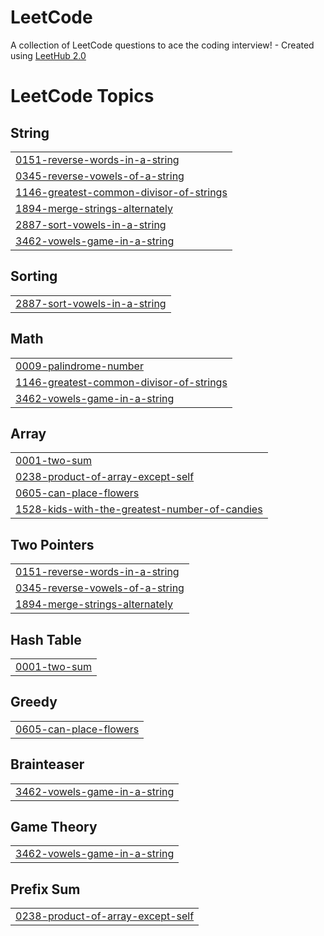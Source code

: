 # LeetCode
A collection of LeetCode questions to ace the coding interview! - Created using [LeetHub 2.0](https://github.com/maitreya2954/LeetHub-2.0-Firefox)

<!---LeetCode Topics Start-->
# LeetCode Topics
## String
|  |
| ------- |
| [0151-reverse-words-in-a-string](https://github.com/AnteTeno/LeetCode/tree/master/0151-reverse-words-in-a-string) |
| [0345-reverse-vowels-of-a-string](https://github.com/AnteTeno/LeetCode/tree/master/0345-reverse-vowels-of-a-string) |
| [1146-greatest-common-divisor-of-strings](https://github.com/AnteTeno/LeetCode/tree/master/1146-greatest-common-divisor-of-strings) |
| [1894-merge-strings-alternately](https://github.com/AnteTeno/LeetCode/tree/master/1894-merge-strings-alternately) |
| [2887-sort-vowels-in-a-string](https://github.com/AnteTeno/LeetCode/tree/master/2887-sort-vowels-in-a-string) |
| [3462-vowels-game-in-a-string](https://github.com/AnteTeno/LeetCode/tree/master/3462-vowels-game-in-a-string) |
## Sorting
|  |
| ------- |
| [2887-sort-vowels-in-a-string](https://github.com/AnteTeno/LeetCode/tree/master/2887-sort-vowels-in-a-string) |
## Math
|  |
| ------- |
| [0009-palindrome-number](https://github.com/AnteTeno/LeetCode/tree/master/0009-palindrome-number) |
| [1146-greatest-common-divisor-of-strings](https://github.com/AnteTeno/LeetCode/tree/master/1146-greatest-common-divisor-of-strings) |
| [3462-vowels-game-in-a-string](https://github.com/AnteTeno/LeetCode/tree/master/3462-vowels-game-in-a-string) |
## Array
|  |
| ------- |
| [0001-two-sum](https://github.com/AnteTeno/LeetCode/tree/master/0001-two-sum) |
| [0238-product-of-array-except-self](https://github.com/AnteTeno/LeetCode/tree/master/0238-product-of-array-except-self) |
| [0605-can-place-flowers](https://github.com/AnteTeno/LeetCode/tree/master/0605-can-place-flowers) |
| [1528-kids-with-the-greatest-number-of-candies](https://github.com/AnteTeno/LeetCode/tree/master/1528-kids-with-the-greatest-number-of-candies) |
## Two Pointers
|  |
| ------- |
| [0151-reverse-words-in-a-string](https://github.com/AnteTeno/LeetCode/tree/master/0151-reverse-words-in-a-string) |
| [0345-reverse-vowels-of-a-string](https://github.com/AnteTeno/LeetCode/tree/master/0345-reverse-vowels-of-a-string) |
| [1894-merge-strings-alternately](https://github.com/AnteTeno/LeetCode/tree/master/1894-merge-strings-alternately) |
## Hash Table
|  |
| ------- |
| [0001-two-sum](https://github.com/AnteTeno/LeetCode/tree/master/0001-two-sum) |
## Greedy
|  |
| ------- |
| [0605-can-place-flowers](https://github.com/AnteTeno/LeetCode/tree/master/0605-can-place-flowers) |
## Brainteaser
|  |
| ------- |
| [3462-vowels-game-in-a-string](https://github.com/AnteTeno/LeetCode/tree/master/3462-vowels-game-in-a-string) |
## Game Theory
|  |
| ------- |
| [3462-vowels-game-in-a-string](https://github.com/AnteTeno/LeetCode/tree/master/3462-vowels-game-in-a-string) |
## Prefix Sum
|  |
| ------- |
| [0238-product-of-array-except-self](https://github.com/AnteTeno/LeetCode/tree/master/0238-product-of-array-except-self) |
<!---LeetCode Topics End-->